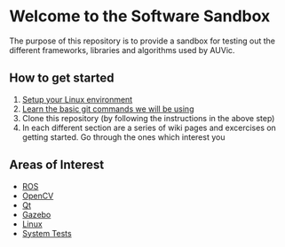 # Welcome to the Software Sandbox

The purpose of this repository is to provide a sandbox for testing out the different frameworks,
libraries and algorithms used by AUVic.

## How to get started

1. [Setup your Linux environment](https://github.com/uvic-auvic/Software_Sandbox/wiki/Setting-up-your-environment)
2. [Learn the basic git commands we will be using](https://github.com/uvic-auvic/Software_Sandbox/wiki/Git-Workflow)
3. Clone this repository (by following the instructions in the above step)
4. In each different section are a series of wiki pages and excercises on getting started. Go through the ones which interest you

## Areas of Interest

- [ROS](ros/src)
- [OpenCV](vision/)
- [Qt](qt/)
- [Gazebo](gazebo/)
- [Linux](linux/)
- [System Tests](system_tests/)
